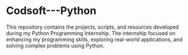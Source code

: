 # Codsoft---Python
This repository contains the projects, scripts, and resources developed during my Python Programming Internship. The internship focused on enhancing my programming skills, exploring real-world applications, and solving complex problems using Python.

